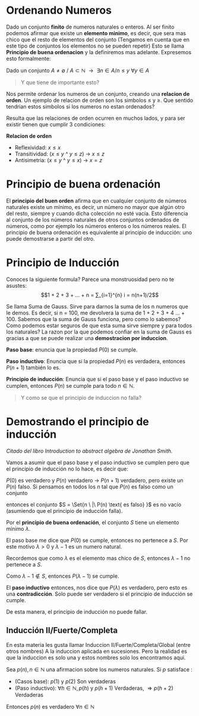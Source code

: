 # Ordenando Numeros
Dado un conjunto **finito** de numeros naturales o enteros. Al ser finito podemos afirmar que existe un **elemento minimo**, es decir, que sera mas chico que el resto de elementos del conjunto (Tengamos en cuenta que en este tipo de conjuntos los elementos no se pueden repetir) Esto se llama **Principio de buena ordenacion** y la definiremos mas adelante. Expresemos esto formalmente:

Dado un conjunto $A \not = \emptyset$ / $A \subset \mathbb{N}$
$\text{    }\rightarrow \text{    }$  $\exists n \in A / n \leq y \text{    }$ $\text{    }\forall y \in A$

> Y que tiene de importante esto?

Nos permite ordenar los numeros de un conjunto, creando una **relacion de orden**. Un ejemplo de relacion de orden son los simbolos $\leq$ y $\geq$. Que sentido tendrian estos simbolos si los numeros no estan ordenados?

Resulta que las relaciones de orden ocurren en muchos lados, y para ser existir tienen que cumplir 3 condiciones:

**Relacion de orden**
- Reflexividad: $x\leq x$
- Transitividad:  ($x\leq y$ ^  $y\leq z$) $\rightarrow$ $x \leq z$   
- Antisimetria: ($x\leq y$ ^  $y\leq x$) $\rightarrow$ $x = z$   

# Principio de buena ordenación

El **principio del buen orden** afirma que en cualquier conjunto de números naturales existe un mínimo, es decir, un número no mayor que algún otro del resto, siempre y cuando dicha colección no esté vacía. Esto diferencia al conjunto de los números naturales de otros conjuntos ordenados de números, como por ejemplo los números enteros o los números reales. El principio de buena ordenación es equivalente al principio de inducción: uno puede demostrarse a partir del otro.

# Principio de Inducción
Conoces la siguiente formula? Parece una monstruosidad pero no te asustes:
$$1 + 2 + 3 + ... + n = ∑_{i=1}^{n} i = n(n+1)/2$$

Se llama Suma de Gauss. Sirve para darnos la suma de los n numeros que le demos. Es decir, si n = 100, me devolvera la suma de 1 + 2 + 3 + 4 ... + 100.
Sabemos que la suma de Gauss funciona, pero como lo sabemos? Como podemos estar seguros de que esta suma sirve siempre y para todos los naturales?
La razon por la que podemos confiar en la suma de Gauss es gracias a que se puede realizar una **demostracion por induccion**.






**Paso base**: enuncia que la propiedad $P(0)$ se cumple.

**Paso inductivo**: Enuncia que si la propiedad $P(n)$ es verdadera, entonces $P(n+1)$ también lo es.

**Principio de inducción**: Enuncia que si el paso base y el paso inductivo se cumplen, entonces $P(n)$ se cumple para todo $n \in \mathbb{N}$.

> Y como se que el principio de induccion no falla?

# Demostrando el principio de inducción
*Citado del libro Introduction to abstract algebra de Jonathan Smith.*

Vamos a asumir que el paso base y el paso inductivo se cumplen pero que el principio de inducción no lo hace, es decir que:

 $P(0)$ es verdadero y $P(n)$ verdadero $\rightarrow$ $P(n+1)$ verdadero, pero existe un $P(n)$ falso. Si pensamos en todos los $n$ tal que $P(n)$ es falso como un conjunto

entonces el conjunto $S = \Set{n \ |\ P(n) \text{ es falso} \}$ es no vacío (asumiendo que el principio de inducción falla).

Por el **principio de buena ordenación**, el conjunto $S$ tiene un elemento mínimo $\lambda$.

El paso base me dice que $P(0)$ se cumple, entonces no pertenece a $S$. Por este motivo $\lambda > 0$ y $\lambda -1$ es un numero natural.

Recordemos que como $\lambda$ es el elemento mas chico de $S$, entonces $\lambda -1$ no pertenece a $S$.

Como $\lambda-1 \not \in S$, entonces $P(\lambda-1)$ se cumple.

El **paso inductivo** entonces, nos dice que $P(\lambda)$ es verdadero, pero esto es una **contradicción**. Solo puede ser verdadero si el principio de inducción se cumple.

De esta manera, el principio de inducción no puede fallar.


## Inducción II/Fuerte/Completa
En esta materia les gusta llamar Induccion II/Fuerte/Completa/Global (entre otros nombres) A la induccion aplicada en sucesiones. Pero la realidad es que la induccion es solo una y estos nombres solo los encontramos aqui.

$\text{Sea } p(n), n \in \mathbb{N} \text{ una afirmacion sobre los numeros naturales. Si } p \text{ satisface :}$

- (Casos base):  $p(1)$ y $p(2)$ Son verdaderas
- (Paso inductivo): $\forall h \in \mathbb{N}, p(h)$  y $p(h+1)$ Verdaderas,   $\Rightarrow p(h+2)$ Verdaderas

Entonces $p(n)$ es verdadero $\forall n \in \mathbb{N}$

